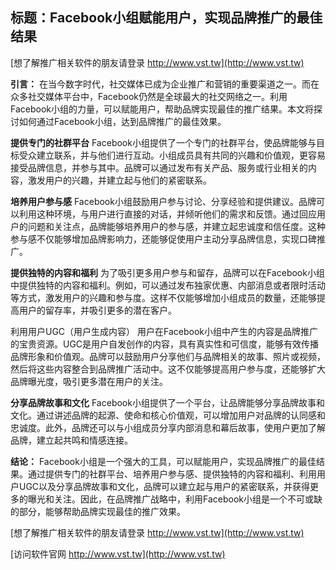 ## **标题：Facebook小组赋能用户，实现品牌推广的最佳结果**

[想了解推广相关软件的朋友请登录 http://www.vst.tw](http://www.vst.tw)

**引言：**
在当今数字时代，社交媒体已成为企业推广和营销的重要渠道之一。而在众多社交媒体平台中，Facebook仍然是全球最大的社交网络之一。利用Facebook小组的力量，可以赋能用户，帮助品牌实现最佳的推广结果。本文将探讨如何通过Facebook小组，达到品牌推广的最佳效果。

**提供专门的社群平台**
Facebook小组提供了一个专门的社群平台，使品牌能够与目标受众建立联系，并与他们进行互动。小组成员具有共同的兴趣和价值观，更容易接受品牌信息，并参与其中。品牌可以通过发布有关产品、服务或行业相关的内容，激发用户的兴趣，并建立起与他们的紧密联系。

**培养用户参与感**
Facebook小组鼓励用户参与讨论、分享经验和提供建议。品牌可以利用这种环境，与用户进行直接的对话，并倾听他们的需求和反馈。通过回应用户的问题和关注点，品牌能够培养用户的参与感，并建立起忠诚度和信任度。这种参与感不仅能够增加品牌影响力，还能够促使用户主动分享品牌信息，实现口碑推广。

**提供独特的内容和福利**
为了吸引更多用户参与和留存，品牌可以在Facebook小组中提供独特的内容和福利。例如，可以通过发布独家优惠、内部消息或者限时活动等方式，激发用户的兴趣和参与度。这样不仅能够增加小组成员的数量，还能够提高用户的留存率，并吸引更多的潜在客户。

利用用户UGC（用户生成内容）
用户在Facebook小组中产生的内容是品牌推广的宝贵资源。UGC是用户自发创作的内容，具有真实性和可信度，能够有效传播品牌形象和价值观。品牌可以鼓励用户分享他们与品牌相关的故事、照片或视频，然后将这些内容整合到品牌推广活动中。这不仅能够提高用户参与度，还能够扩大品牌曝光度，吸引更多潜在用户的关注。

**分享品牌故事和文化**
Facebook小组提供了一个平台，让品牌能够分享品牌故事和文化。通过讲述品牌的起源、使命和核心价值观，可以增加用户对品牌的认同感和忠诚度。此外，品牌还可以与小组成员分享内部消息和幕后故事，使用户更加了解品牌，建立起共鸣和情感连接。

**结论：**
Facebook小组是一个强大的工具，可以赋能用户，实现品牌推广的最佳结果。通过提供专门的社群平台、培养用户参与感、提供独特的内容和福利、利用用户UGC以及分享品牌故事和文化，品牌可以建立起与用户的紧密联系，并获得更多的曝光和关注。因此，在品牌推广战略中，利用Facebook小组是一个不可或缺的部分，能够帮助品牌实现最佳的推广效果。

[想了解推广相关软件的朋友请登录 http://www.vst.tw](http://www.vst.tw)


[访问软件官网 http://www.vst.tw](http://www.vst.tw)
